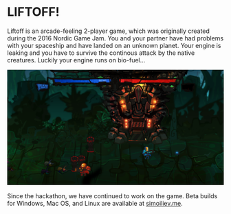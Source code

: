 # LIFTOFF!

Liftoff is an arcade-feeling 2-player game, which was originally created during the 2016 Nordic Game Jam.
You and your partner have had problems with your spaceship and have landed on an unknown planet. Your engine is leaking and you have to survive the continous attack by the native creatures. Luckily your engine runs on bio-fuel...

![A screenshot of Liftoff](screenshot.png)

Since the hackathon, we have continued to work on the game.
Beta builds for Windows, Mac OS, and Linux are available at [simoiliev.me](http://simoiliev.me/).